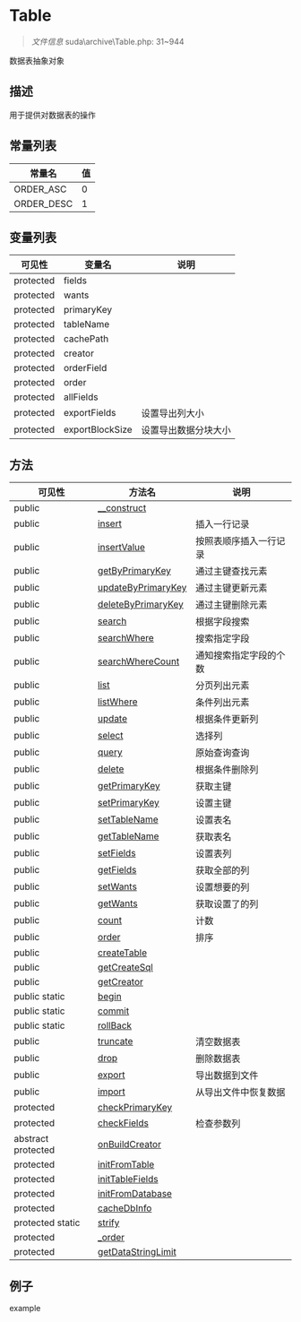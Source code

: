 #  Table 

> *文件信息* suda\archive\Table.php: 31~944


数据表抽象对象


## 描述




用于提供对数据表的操作

## 常量列表
| 常量名  |  值|
|--------|----|
|ORDER_ASC | 0 | 
|ORDER_DESC | 1 | 


## 变量列表
| 可见性 |  变量名   | 说明 |
|--------|----|------|
| protected    | fields | | 
| protected    | wants | | 
| protected    | primaryKey | | 
| protected    | tableName | | 
| protected    | cachePath | | 
| protected    | creator | | 
| protected    | orderField | | 
| protected    | order | | 
| protected    | allFields | | 
| protected    | exportFields | 设置导出列大小| 
| protected    | exportBlockSize | 设置导出数据分块大小| 

## 方法

| 可见性 | 方法名 | 说明 |
|--------|-------|------|
|  public  |[__construct](Table/__construct.md) |  |
|  public  |[insert](Table/insert.md) | 插入一行记录 |
|  public  |[insertValue](Table/insertValue.md) | 按照表顺序插入一行记录 |
|  public  |[getByPrimaryKey](Table/getByPrimaryKey.md) | 通过主键查找元素 |
|  public  |[updateByPrimaryKey](Table/updateByPrimaryKey.md) | 通过主键更新元素 |
|  public  |[deleteByPrimaryKey](Table/deleteByPrimaryKey.md) | 通过主键删除元素 |
|  public  |[search](Table/search.md) | 根据字段搜索 |
|  public  |[searchWhere](Table/searchWhere.md) | 搜索指定字段 |
|  public  |[searchWhereCount](Table/searchWhereCount.md) | 通知搜索指定字段的个数 |
|  public  |[list](Table/list.md) | 分页列出元素 |
|  public  |[listWhere](Table/listWhere.md) | 条件列出元素 |
|  public  |[update](Table/update.md) | 根据条件更新列 |
|  public  |[select](Table/select.md) | 选择列 |
|  public  |[query](Table/query.md) | 原始查询查询 |
|  public  |[delete](Table/delete.md) | 根据条件删除列 |
|  public  |[getPrimaryKey](Table/getPrimaryKey.md) | 获取主键 |
|  public  |[setPrimaryKey](Table/setPrimaryKey.md) | 设置主键 |
|  public  |[setTableName](Table/setTableName.md) | 设置表名 |
|  public  |[getTableName](Table/getTableName.md) | 获取表名 |
|  public  |[setFields](Table/setFields.md) | 设置表列 |
|  public  |[getFields](Table/getFields.md) | 获取全部的列 |
|  public  |[setWants](Table/setWants.md) | 设置想要的列 |
|  public  |[getWants](Table/getWants.md) | 获取设置了的列 |
|  public  |[count](Table/count.md) | 计数 |
|  public  |[order](Table/order.md) | 排序 |
|  public  |[createTable](Table/createTable.md) |  |
|  public  |[getCreateSql](Table/getCreateSql.md) |  |
|  public  |[getCreator](Table/getCreator.md) |  |
|  public  static|[begin](Table/begin.md) |  |
|  public  static|[commit](Table/commit.md) |  |
|  public  static|[rollBack](Table/rollBack.md) |  |
|  public  |[truncate](Table/truncate.md) | 清空数据表 |
|  public  |[drop](Table/drop.md) | 删除数据表 |
|  public  |[export](Table/export.md) | 导出数据到文件 |
|  public  |[import](Table/import.md) | 从导出文件中恢复数据 |
|  protected  |[checkPrimaryKey](Table/checkPrimaryKey.md) |  |
|  protected  |[checkFields](Table/checkFields.md) | 检查参数列 |
|abstract  protected  |[onBuildCreator](Table/onBuildCreator.md) |  |
|  protected  |[initFromTable](Table/initFromTable.md) |  |
|  protected  |[initTableFields](Table/initTableFields.md) |  |
|  protected  |[initFromDatabase](Table/initFromDatabase.md) |  |
|  protected  |[cacheDbInfo](Table/cacheDbInfo.md) |  |
|  protected  static|[strify](Table/strify.md) |  |
|  protected  |[_order](Table/_order.md) |  |
|  protected  |[getDataStringLimit](Table/getDataStringLimit.md) |  |
 

## 例子

example